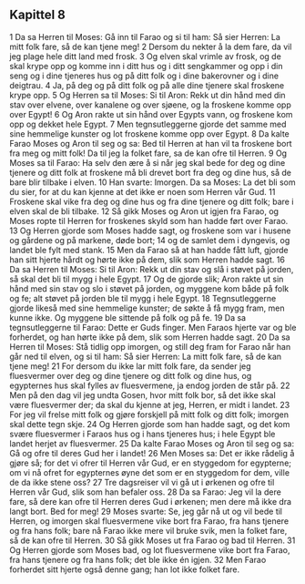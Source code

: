 ## Kapittel 8

1 Da sa Herren til Moses: Gå inn til Farao og si til ham: Så sier Herren: La mitt folk fare, så de kan tjene meg!
2 Dersom du nekter å la dem fare, da vil jeg plage hele ditt land med frosk.
3 Og elven skal vrimle av frosk, og de skal krype opp og komme inn i ditt hus og i ditt sengkammer og opp i din seng og i dine tjeneres hus og på ditt folk og i dine bakerovner og i dine deigtrau.
4 Ja, på deg og på ditt folk og på alle dine tjenere skal froskene krype opp.
5 Og Herren sa til Moses: Si til Aron: Rekk ut din hånd med din stav over elvene, over kanalene og over sjøene, og la froskene komme opp over Egypt!
6 Og Aron rakte ut sin hånd over Egypts vann, og froskene kom opp og dekket hele Egypt.
7 Men tegnsutleggerne gjorde det samme med sine hemmelige kunster og lot froskene komme opp over Egypt.
8 Da kalte Farao Moses og Aron til seg og sa: Bed til Herren at han vil ta froskene bort fra meg og mitt folk! Da til jeg la folket fare, sa de kan ofre til Herren.
9 Og Moses sa til Farao: Ha selv den ære å si når jeg skal bede for deg og dine tjenere og ditt folk at froskene må bli drevet bort fra deg og dine hus, så de bare blir tilbake i elven.
10 Han svarte: Imorgen. Da sa Moses: La det bli som du sier, for at du kan kjenne at det ikke er noen som Herren vår Gud.
11 Froskene skal vike fra deg og dine hus og fra dine tjenere og ditt folk; bare i elven skal de bli tilbake.
12 Så gikk Moses og Aron ut igjen fra Farao, og Moses ropte til Herren for froskenes skyld som han hadde ført over Farao.
13 Og Herren gjorde som Moses hadde sagt, og froskene som var i husene og gårdene og på markene, døde bort;
14 og de samlet dem i dyngevis, og landet ble fylt med stank.
15 Men da Farao så at han hadde fått luft, gjorde han sitt hjerte hårdt og hørte ikke på dem, slik som Herren hadde sagt.
16 Da sa Herren til Moses: Si til Aron: Rekk ut din stav og slå i støvet på jorden, så skal det bli til mygg i hele Egypt.
17 Og de gjorde slik; Aron rakte ut sin hånd med sin stav og slo i støvet på jorden, og myggene kom både på folk og fe; alt støvet på jorden ble til mygg i hele Egypt.
18 Tegnsutleggerne gjorde likeså med sine hemmelige kunster; de søkte å få mygg fram, men kunne ikke. Og myggene ble sittende på folk og på fe.
19 Da sa tegnsutleggerne til Farao: Dette er Guds finger. Men Faraos hjerte var og ble forherdet, og han hørte ikke på dem, slik som Herren hadde sagt.
20 Da sa Herren til Moses: Stå tidlig opp imorgen, og still deg fram for Farao når han går ned til elven, og si til ham: Så sier Herren: La mitt folk fare, så de kan tjene meg!
21 For dersom du ikke lar mitt folk fare, da sender jeg fluesvermer over deg og dine tjenere og ditt folk og dine hus, og egypternes hus skal fylles av fluesvermene, ja endog jorden de står på.
22 Men på den dag vil jeg undta Gosen, hvor mitt folk bor, så det ikke skal være fluesvermer der; da skal du kjenne at jeg, Herren, er midt i landet.
23 For jeg vil frelse mitt folk og gjøre forskjell på mitt folk og ditt folk; imorgen skal dette tegn skje.
24 Og Herren gjorde som han hadde sagt, og det kom svære fluesvermer i Faraos hus og i hans tjeneres hus; i hele Egypt ble landet herjet av fluesvermer.
25 Da kalte Farao Moses og Aron til seg og sa: Gå og ofre til deres Gud her i landet!
26 Men Moses sa: Det er ikke rådelig å gjøre så; for det vi ofrer til Herren vår Gud, er en styggedom for egypterne; om vi nå ofret for egypternes øyne det som er en styggedom for dem, ville de da ikke stene oss?
27 Tre dagsreiser vil vi gå ut i ørkenen og ofre til Herren vår Gud, slik som han befaler oss.
28 Da sa Farao: Jeg vil la dere fare, så dere kan ofre til Herren deres Gud i ørkenen; men dere må ikke dra langt bort. Bed for meg!
29 Moses svarte: Se, jeg går nå ut og vil bede til Herren, og imorgen skal fluesvermene vike bort fra Farao, fra hans tjenere og fra hans folk; bare nå Farao ikke mere vil bruke svik, men la folket fare, så de kan ofre til Herren.
30 Så gikk Moses ut fra Farao og bad til Herren.
31 Og Herren gjorde som Moses bad, og lot fluesvermene vike bort fra Farao, fra hans tjenere og fra hans folk; det ble ikke én igjen.
32 Men Farao forherdet sitt hjerte også denne gang; han lot ikke folket fare.
